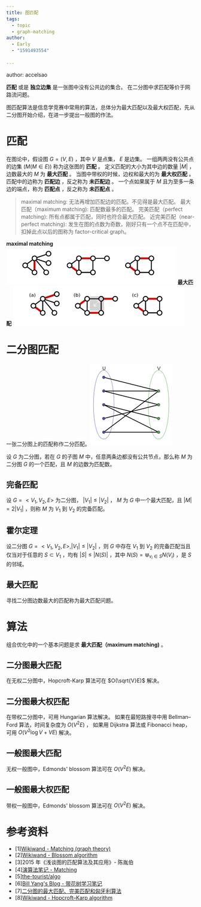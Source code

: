 ```yaml
---
title: 图匹配
tags:
  - topic
  - graph-matching
author:
  - Early
  - "1591493554"

---
```


author: accelsao

 **匹配** 或是 **独立边集** 是一张图中没有公共边的集合。
在二分图中求匹配等价于网路流问题。

图匹配算法是信息学竞赛中常用的算法，总体分为最大匹配以及最大权匹配，先从二分图开始介绍，在进一步提出一般图的作法。

# 匹配

在图论中，假设图 $G=(V,E)$ ，其中 $V$ 是点集， $E$ 是边集。
一组两两没有公共点的边集 $(M(M\in E))$ 称为这张图的 **匹配** 。
定义匹配的大小为其中边的数量 $|M|$ ，边数最大的 $M$ 为 **最大匹配** 。
当图中带权的时候，边权和最大的为 **最大权匹配** 。
匹配中的边称为 **匹配边** ，反之称为 **未匹配边** 。
一个点如果属于 $M$ 且为至多一条边的端点，称为 **匹配点** ，反之称为 **未匹配点** 。

> maximal matching: 无法再增加匹配边的匹配。不见得是最大匹配。
> 最大匹配（maximum matching): 匹配数最多的匹配。
> 完美匹配（perfect matching): 所有点都属于匹配，同时也符合最大匹配。
> 近完美匹配（near-perfect matching): 发生在图的点数为奇数，刚好只有一个点不在匹配中，扣掉此点以后的图称为 factor-critical graph。

 **maximal matching** ![graph-match-1](./images/graph-match-1.png) **最大匹配** ![graph-match-2](./images/graph-match-2.png)

# 二分图匹配

一张二分图上的匹配称作二分匹配。![graph-match-3](./images/graph-match-3.png)

设 $G$ 为二分图，若在 $G$ 的子图 $M$ 中，任意两条边都没有公共节点，那么称 $M$ 为二分图 $G$ 的一个匹配，且 $M$ 的边数为匹配数。

## 完备匹配

设 $G=<V_1, V_2, E>$ 为二分图， $|V_1| \leq |V_2|$ ， $M$ 为 $G$ 中一个最大匹配，且 $|M|=2|V_1|$ ，则称 $M$ 为 $V_1$ 到 $V_2$ 的完备匹配。

## 霍尔定理

设二分图 $G=<V_1, V_2, E>, |V_1| \leq |V_2|$ ，则 $G$ 中存在 $V_1$ 到 $V_2$ 的完备匹配当且仅当对于任意的 $S \subset V_1$ ，均有 $|S|\leq|N(S)|$ ，其中 $N(S)=\Cup_{v_i \in S}{N(V_i)}$ ，是 $S$ 的邻域。

## 最大匹配

寻找二分图边数最大的匹配称为最大匹配问题。

# 算法

组合优化中的一个基本问题是求 **最大匹配（maximum matching)** 。

## 二分图最大匹配

在无权二分图中，Hopcroft-Karp 算法可在 $O(\sqrt{V}E)$ 解决。

## 二分图最大权匹配

在带权二分图中，可用 Hungarian 算法解决。
如果在最短路搜寻中用 Bellman–Ford 算法，时间复杂度为 $O(V^2E)$ ，
如果用  Dijkstra 算法或 Fibonacci heap，可用 $O(V^{2}\log {V}+VE)$ 解决。

## 一般图最大匹配

无权一般图中，Edmonds' blossom 算法可在 $O(V^2E)$ 解决。

## 一般图最大权匹配

带权一般图中，Edmonds' blossom 算法可在 $O(V^2E)$ 解决。

# 参考资料

-   [1][Wikiwand - Matching (graph theory)]( <https://www.wikiwand.com/en/Matching_(graph_theory)> )
-   [2][Wikiwand - Blossom algorithm]( <https://www.wikiwand.com/en/Blossom_algorithm> )
-   [3]2015 年《浅谈图的匹配算法及其应用》- 陈胤伯
-   [4][演算法笔记 - Matching]( <http://www.csie.ntnu.edu.tw/~u91029/Matching.html> )
-   [5][the-tourist/algo]( <https://github.com/the-tourist/algo> )
-   [6][Bill Yang's Blog - 带花树学习笔记]( <https://blog.bill.moe/blossom-algorithm-notes/> )
-   [7][二分图的最大匹配、完美匹配和匈牙利算法]( <https://www.renfei.org/blog/bipartite-matching.html> )
-   [8][Wikiwand - Hopcroft–Karp algorithm]( <https://www.wikiwand.com/en/Hopcroft%E2%80%93Karp_algorithm> )
